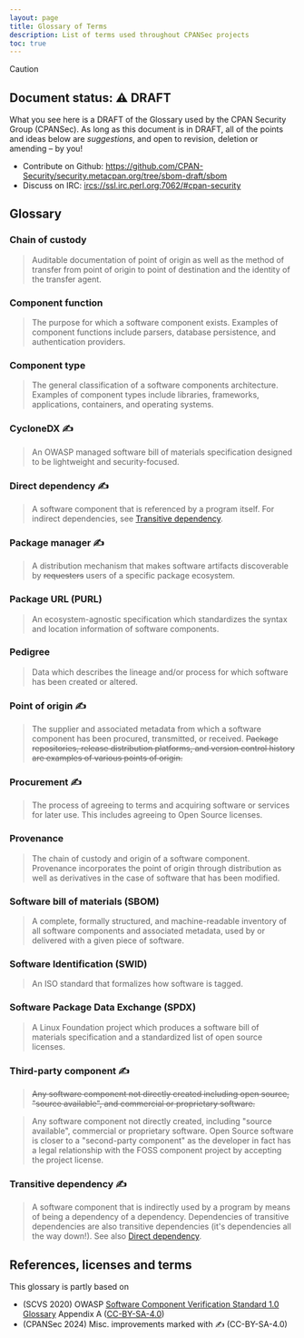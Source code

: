 ```yaml
---
layout: page
title: Glossary of Terms
description: List of terms used throughout CPANSec projects
toc: true
---
```


> [!CAUTION]
> ## Document status: :warning: DRAFT
> What you see here is a DRAFT of the Glossary used by the CPAN Security Group (CPANSec).
> As long as this document is in DRAFT, all of the points and ideas below are _suggestions_, and open to revision, deletion or amending – by you!
>
> - Contribute on Github: https://github.com/CPAN-Security/security.metacpan.org/tree/sbom-draft/sbom
> - Discuss on IRC: [ircs://ssl.irc.perl.org:7062/#cpan-security](ircs://ssl.irc.perl.org:7062/#cpan-security)

## Glossary

### Chain of custody

> Auditable documentation of point of origin as well as the method of transfer from point of origin to point of destination and the identity of the transfer agent.

### Component function

> The purpose for which a software component exists.
> Examples of component functions include parsers, database persistence, and authentication providers.

### Component type

> The general classification of a software components architecture.
> Examples of component types include libraries, frameworks, applications, containers, and operating systems.

### CycloneDX :writing_hand:

> An OWASP managed software bill of materials specification designed to be lightweight and security-focused.

### Direct dependency :writing_hand:

> A software component that is referenced by a program itself.
> For indirect dependencies, see [Transitive dependency](#transitive-dependency).

### Package manager :writing_hand:

> A distribution mechanism that makes software artifacts discoverable by ~~requesters~~ users of a specific package ecosystem.

### Package URL (PURL)

> An ecosystem-agnostic specification which standardizes the syntax and location information of software components.

### Pedigree

> Data which describes the lineage and/or process for which software has been created or altered.

### Point of origin :writing_hand:

> The supplier and associated metadata from which a software component has been procured, transmitted, or received.
> ~~Package repositories, release distribution platforms, and version control history are examples of various points of origin.~~

### Procurement :writing_hand:

> The process of agreeing to terms and acquiring software or services for later use.
> This includes agreeing to Open Source licenses.

### Provenance

> The chain of custody and origin of a software component.
> Provenance incorporates the point of origin through distribution as well as derivatives in the case of software that has been modified.

### Software bill of materials (SBOM)

> A complete, formally structured, and machine-readable inventory of all software components and associated metadata, used by or delivered with a given piece of software.

### Software Identification (SWID)

> An ISO standard that formalizes how software is tagged.

### Software Package Data Exchange (SPDX)

> A Linux Foundation project which produces a software bill of materials specification and a standardized list of open source licenses.

### Third-party component :writing_hand:

> ~~Any software component not directly created including open source, "source available", and commercial or proprietary software.~~

> Any software component not directly created, including "source available", commercial or proprietary software.
> Open Source software is closer to a "second-party component" as the developer in fact has a legal relationship with the FOSS component project by accepting the project license.

### Transitive dependency :writing_hand:

> A software component that is indirectly used by a program by means of being a dependency of a dependency.
> Dependencies of transitive dependencies are also transitive dependencies (it's dependencies all the way down!).
> See also [Direct dependency](#direct-dependency).


## References, licenses and terms

This glossary is partly based on

- (SCVS 2020) OWASP [Software Component Verification Standard 1.0 Glossary](https://scvs.owasp.org/scvs/appendix-a-glossary/) Appendix A ([CC-BY-SA-4.0](https://github.com/OWASP/Software-Component-Verification-Standard/blob/master/LICENSE.txt))
- (CPANSec 2024) Misc. improvements marked with :writing_hand: (CC-BY-SA-4.0)
